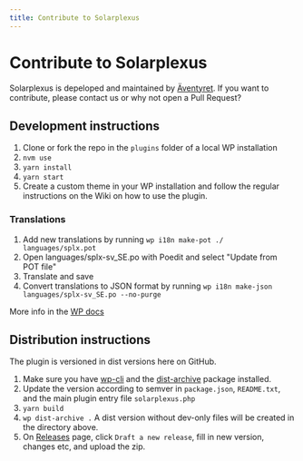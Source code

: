 ```yaml
---
title: Contribute to Solarplexus
---
```


# Contribute to Solarplexus

Solarplexus is depeloped and maintained by [Äventyret](https://aventyret.com). If you want to contribute, please contact us or why not open a Pull Request?

## Development instructions

1. Clone or fork the repo in the `plugins` folder of a local WP installation
2. `nvm use`
3. `yarn install`
4. `yarn start`
5. Create a custom theme in your WP installation and follow the regular instructions on the Wiki on how to use the plugin.

### Translations

1. Add new translations by running `wp i18n make-pot ./ languages/splx.pot`
2. Open languages/splx-sv_SE.po with Poedit and select "Update from POT file"
3. Translate and save
4. Convert translations to JSON format by running `wp i18n make-json languages/splx-sv_SE.po --no-purge`

More info in the [WP docs](https://developer.wordpress.org/block-editor/how-to-guides/internationalization/)

## Distribution instructions

The plugin is versioned in dist versions here on GitHub.

1. Make sure you have [wp-cli](https://make.wordpress.org/cli/handbook/guides/installing/) and the [dist-archive](https://developer.wordpress.org/cli/commands/dist-archive/) package installed.
2. Update the version according to semver in `package.json`, `README.txt`, and the main plugin entry file `solarplexus.php`
3. `yarn build`
4. `wp dist-archive .` A dist version without dev-only files will be created in the directory above.
5. On [Releases](https://github.com/Aventyret/solarplexus/releases) page, click `Draft a new release`, fill in new version, changes etc, and upload the zip.
